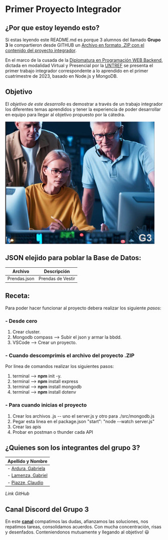 #  Primer Proyecto Integrador

## ¿Por que estoy leyendo esto?
Si estas leyendo este README.md es porque 3 alumnos del llamado **Grupo 3** le compartieron desde GITHUB un [Archivo en formato .ZIP con el contenido del proyecto integrador](https://github.com/ClaudioPiazze/Grupo3). 

En el marco de la cusada de la [Diplomatura en Programación WEB Backend](http://cuch.gob.ar/desarrollador-web-full-stack/), 
dictada en modalidad Virtual y Presencial por la [UNTREF](https://www.untref.edu.ar/) se presenta el primer trabajo integrador correspondente a lo aprendido en el primer cuatrimestre de 2023, basado en Node.js y MongoDB.

## Objetivo
El _objetivo de este desarrollo_ es demostrar a través de un trabajo integrador los diferentes temas aprendidos y tener la experiencia de poder desarrollar en equipo para llegar al objetivo propuesto por la cátedra.

![imagen grupo3](./Grupo3.jpg)

## JSON elejido para poblar la Base de Datos: 

| Archivo | Descripción |
|--------------|--------------|
| Prendas.json  | Prendas de Vestir    |

## Receta:
Para poder hacer funcionar al proyecto debera realizar los siguiente _pasos_:

### - Desde cero
1. Crear cluster.
2. Mongodb compass --> Subir el json y armar la bbdd.
3. VSCode --> Crear un proyecto.

### - Cuando descomprimis el archivo del proyecto .ZIP
Por linea de comandos realizar los siguientes pasos:
1. terminal --> **npm** init -y.
2. terminal --> **npm** install express 
3. terminal --> **npm** install mongodb
4. terminal --> **npm** install dotenv

### - Para cuando inicias el proyecto
1. Crear los archivos .js -- uno el server.js y otro para ./src/mongodb.js
2. Pegar esta linea en el package.json   "start": "node --watch server.js"
3. Crear las apis
4. Probar en postman o thunder cada API

## ¿Quienes son los integrantes del grupo 3?

| Apellido y Nombre  |
|--------------|
| - [Ardura, Gabriela ](https://github.com/Gabi2277)|
| - [Lamenza, Gabriel ](https://github.com/GaOsLa)  |
| - [Piazze, Claudio ](https://github.com/ClaudioPiazze/)|
_Link GitHub_

## Canal Discord del Grupo 3 
En este **[canal](https://discord.com/channels/1125929860309713000/1126640148684230798)** compatimos las dudas, afianzamos las soluciones, nos repatimos tareas, consolidamos acuerdos. Con mucha concentración, risas y desenfados. Conteniendonos mutuamente y llegando al objetivo! :smiley: